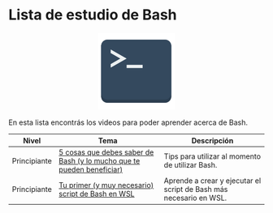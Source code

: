 # Lista de estudio de Bash

<!-- markdownlint-disable -->
<div align="center">
  <img src="../../assets/images/bash.png" width="30%" alt="Bash Logo">
</div>

En esta lista encontrás los videos para poder aprender acerca de Bash.

|Nivel|Tema|Descripción|
|-----|----|-----------|
|Principiante|[5 cosas que debes saber de Bash (y lo mucho que te pueden beneficiar)](https://youtu.be/iHXqf9zCDAk)|Tips para utilizar al momento de utilizar Bash.|
|Principiante|[Tu primer (y muy necesario) script de Bash en WSL](https://youtu.be/NyZALHx-RL8)|Aprende a crear y ejecutar el script de Bash más necesario en WSL.|


